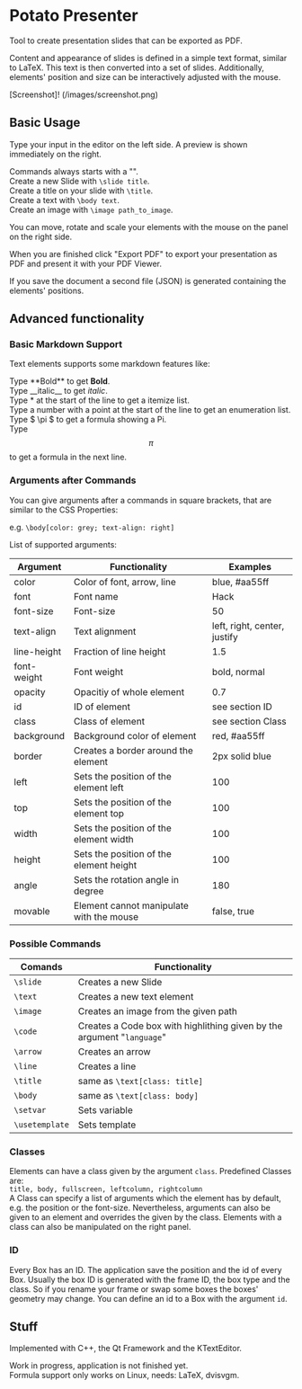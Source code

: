 # Potato Presenter

Tool to create presentation slides that can be exported as PDF.

Content and appearance of slides is defined in a simple text format, similar to LaTeX.
This text is then converted into a set of slides.
Additionally, elements' position and size can be interactively adjusted with the mouse.

[Screenshot]! (/images/screenshot.png)

## Basic Usage

Type your input in the editor on the left side.
A preview is shown immediately on the right.

Commands always starts with a "\".  
Create a new Slide with ```\slide title```.  
Create a title on your slide with ```\title```.  
Create a text with ```\body text```.  
Create an image with ```\image path_to_image```.  

You can move, rotate and scale your elements with the mouse on the panel on the right side.

When you are finished click "Export PDF" to export your presentation as PDF and present it with your PDF Viewer.

If you save the document a second file (JSON) is generated containing the elements' positions.

## Advanced functionality

### Basic Markdown Support

Text elements supports some markdown features like:  

Type \*\*Bold\*\* to get **Bold**.  
Type \_\_italic\_\_ to get _italic_.  
Type * at the start of the line to get a itemize list.  
Type a number with a point at the start of the line to get an enumeration list.  
Type $ \pi $ to get a formula showing a Pi.  
Type $$ \pi $$ to get a formula in the next line.  


### Arguments after Commands

You can give arguments after a commands in square brackets, that are similar to the CSS Properties:

e.g. ```\body[color: grey; text-align: right]```

List of supported arguments:

Argument | Functionality | Examples
------------ | ------------------ | -------------
color | Color of font, arrow, line | blue, #aa55ff
font | Font name | Hack
font-size | Font-size | 50
text-align | Text alignment | left, right, center, justify
line-height | Fraction of line height | 1.5
font-weight | Font weight | bold, normal
opacity | Opacitiy of whole element | 0.7
id | ID of element | see section ID
class | Class of element | see section Class
background | Background color of element | red, #aa55ff
border | Creates a border around the element | 2px solid blue
left | Sets the position of the element left | 100
top | Sets the position of the element top | 100
width | Sets the position of the element width | 100
height | Sets the position of the element height | 100
angle | Sets the rotation angle in degree | 180
movable | Element cannot manipulate with the mouse | false, true


### Possible Commands

Comands | Functionality
------------ | -------------
```\slide``` | Creates a new Slide
```\text``` | Creates a new text element
```\image``` | Creates an image from the given path
```\code``` | Creates a Code box with highlithing given by the argument "```language```"
```\arrow``` | Creates an arrow
```\line``` | Creates a line
```\title``` | same as ```\text[class: title]```
```\body``` | same as ```\text[class: body]```
```\setvar``` | Sets variable
```\usetemplate``` | Sets template



### Classes

Elements can have a class given by the argument ```class```.
Predefined Classes are:  
```title, body, fullscreen, leftcolumn, rightcolumn```  
A Class can specify a list of arguments which the element has by default, e.g. the position or the font-size.
Nevertheless, arguments can also be given to an element and overrides the given by the class.
Elements with a class can also be manipulated on the right panel.


### ID 

Every Box has an ID. The application save the position and the id of every Box.
Usually the box ID is generated with the frame ID, the box type and the class.
So if you rename your frame or swap some boxes the boxes' geometry may change.
You can define an id to a Box with the argument ```id```.


## Stuff

Implemented with C++, the Qt Framework and the KTextEditor.  

Work in progress, application is not finished yet.  
Formula support only works on Linux, needs: LaTeX, dvisvgm.
